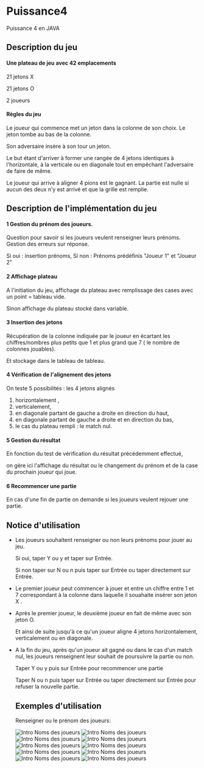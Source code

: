 # Puissance4
Puissance 4 en JAVA

## Description du jeu

#### Une plateau de jeu avec 42 emplacements
21 jetons X

21 jetons O

2 joueurs
#### Règles du jeu
Le joueur qui commence met un jeton dans la colonne de son choix. Le jeton tombe au bas de la colonne.

Son adversaire insère à son tour un jeton.

Le but étant d'arriver à former une rangée de 4 jetons identiques à l'horizontale, à la verticale ou en diagonale tout en empêchant l'adversaire de faire de même.

Le joueur qui arrive à aligner 4 pions est le gagnant. La partie est nulle si aucun des deux n’y est arrivé et que la grille est remplie.

## Description de l'implémentation du jeu

#### 1 Gestion du prénom des joueurs.

Question pour savoir si les joueurs veulent renseigner leurs prénoms. Gestion des erreurs sur réponse.

Si oui  : insertion prénoms, Si non : Prénoms prédéfinis "Joueur 1" et "Joueur 2"

#### 2 Affichage plateau

A l'initiation du jeu, affichage du plateau avec remplissage des cases avec un point = tableau vide.

Sinon affichage du plateau stocké dans variable.


#### 3 Insertion des jetons

Récupération de la colonne indiquée par le joueur en écartant les chiffres/nombres plus petits que 1 et plus grand que 7 ( le nombre de colonnes jouables).

Et stockage dans le tableau de tableau.

#### 4 Vérification de l'alignement des jetons

On teste 5 possibilités : les 4 jetons alignés 
1. horizontalement , 
2. verticalement, 
3. en diagonale partant de gauche a droite en direction du haut,
4. en diagonale partant de gauche a droite et en direction du bas,
5. le cas du plateau rempli : le match nul.

#### 5 Gestion du résultat

En fonction du test de vérification du résultat précédemment effectué,

on gère ici l'affichage du résultat ou le changement du prénom et de la case du prochain joueur qui joue.

#### 6 Recommencer une partie

En cas d'une fin de partie on demande si les joueurs veulent rejouer une partie.

## Notice d'utilisation

- Les joueurs souhaitent renseigner ou non leurs prénoms pour jouer au jeu. 

    Si oui, taper Y ou y et taper sur Entrée. 
    
    Si non taper sur N ou n puis taper sur Entrée ou taper directement sur Entrée.
    
- Le premier joueur peut commencer à jouer et entre un chiffre entre 1 et 7 correspondant à la colonne dans laquelle il souahaite insérer son jeton X .
- Après le premier joueur, le deuxième joueur en fait de même avec son jeton O.

    Et ainsi de suite jusqu'à ce qu'un joueur aligne 4 jetons horizontalement, verticalement ou en diagonale.

- A la fin du jeu, après qu'un joueur ait gagné ou dans le cas d'un match nul, les joueurs renseignent leur souhait de poursuivre la partie ou non.

    Taper Y ou y puis sur Entrée pour recommencer une partie 

    Taper N ou n puis taper sur Entrée ou taper directement sur Entrée pour refuser la nouvelle partie.
    
   ## Exemples d'utilisation
   
   Renseigner ou le prénom des joueurs:

 	![Intro Noms des joueurs](https://github.com/thomascardon35/puissance4/blob/main/img/introNomsJoueurs.jpg) 
 	![Intro Noms des joueurs](https://github.com/thomascardon35/puissance4/blob/main/img/introNomsJoueurs.jpg) 
 	![Intro Noms des joueurs](https://github.com/thomascardon35/puissance4/blob/main/img/introNomsJoueurs.jpg) 
 	![Intro Noms des joueurs](https://github.com/thomascardon35/puissance4/blob/main/img/introNomsJoueurs.jpg) 
 	![Intro Noms des joueurs](https://github.com/thomascardon35/puissance4/blob/main/img/introNomsJoueurs.jpg) 
 	![Intro Noms des joueurs](https://github.com/thomascardon35/puissance4/blob/main/img/introNomsJoueurs.jpg) 
 	![Intro Noms des joueurs](https://github.com/thomascardon35/puissance4/blob/main/img/introNomsJoueurs.jpg) 
 	![Intro Noms des joueurs](https://github.com/thomascardon35/puissance4/blob/main/img/introNomsJoueurs.jpg) 
 	![Intro Noms des joueurs](https://github.com/thomascardon35/puissance4/blob/main/img/introNomsJoueurs.jpg) 
 	![Intro Noms des joueurs](https://github.com/thomascardon35/puissance4/blob/main/img/introNomsJoueurs.jpg) 
